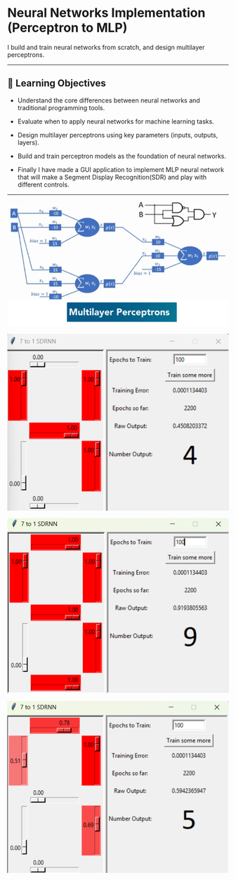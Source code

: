 # Neural Networks Implementation (Perceptron to MLP)

I build and train neural networks from scratch, and design multilayer perceptrons.

---

## 🚀 Learning Objectives

- Understand the core differences between neural networks and traditional programming tools.
- Evaluate when to apply neural networks for machine learning tasks.
- Design multilayer perceptrons using key parameters (inputs, outputs, layers).
- Build and train perceptron models as the foundation of neural networks.

- Finally I have made a GUI application to implement MLP neural network that will make a Segment Display Recognition(SDR) and play with different controls. 
---



![img.png](img.png)



![img_1.png](img_1.png)


![img_2.png](img_2.png)

![img_3.png](img_3.png)




